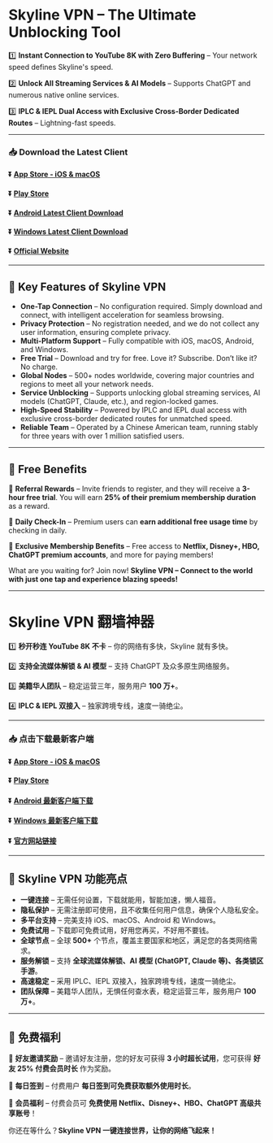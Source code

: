# Skyline VPN – The Ultimate Unblocking Tool  

1️⃣ **Instant Connection to YouTube 8K with Zero Buffering** – Your network speed defines Skyline's speed.  

2️⃣ **Unlock All Streaming Services & AI Models** – Supports ChatGPT and numerous native online services.  

3️⃣ **IPLC & IEPL Dual Access with Exclusive Cross-Border Dedicated Routes** – Lightning-fast speeds.  

---

### 📥 Download the Latest Client  

#### :arrow_double_down: [App Store - iOS & macOS](https://apps.apple.com/app/id6737793719)
#### :arrow_double_down: [Play Store](https://play.google.com/store/apps/details?id=com.cyberverse.skyline)  
#### :arrow_double_down: [Android Latest Client Download](https://download.skylinevpn.app/android/skyline-latest.apk)  
#### :arrow_double_down: [Windows Latest Client Download](https://download.skylinevpn.app/windows/skyline-latest.zip)  
#### :arrow_double_down: [Official Website](https://www.skylinevpn.com)  

---

## 🌟 Key Features of Skyline VPN  

- **One-Tap Connection** – No configuration required. Simply download and connect, with intelligent acceleration for seamless browsing.  
- **Privacy Protection** – No registration needed, and we do not collect any user information, ensuring complete privacy.  
- **Multi-Platform Support** – Fully compatible with iOS, macOS, Android, and Windows.  
- **Free Trial** – Download and try for free. Love it? Subscribe. Don’t like it? No charge.  
- **Global Nodes** – 500+ nodes worldwide, covering major countries and regions to meet all your network needs.  
- **Service Unblocking** – Supports unlocking global streaming services, AI models (ChatGPT, Claude, etc.), and region-locked games.  
- **High-Speed Stability** – Powered by IPLC and IEPL dual access with exclusive cross-border dedicated routes for unmatched speed.  
- **Reliable Team** – Operated by a Chinese American team, running stably for three years with over 1 million satisfied users.  

---

## 🎁 Free Benefits  

🎁 **Referral Rewards** – Invite friends to register, and they will receive a **3-hour free trial**. You will earn **25% of their premium membership duration** as a reward.  

🎁 **Daily Check-In** – Premium users can **earn additional free usage time** by checking in daily.  

🎁 **Exclusive Membership Benefits** – Free access to **Netflix, Disney+, HBO, ChatGPT premium accounts**, and more for paying members!  

What are you waiting for? Join now! **Skyline VPN – Connect to the world with just one tap and experience blazing speeds!**  

---

# Skyline VPN 翻墙神器  

1️⃣ **秒开秒连 YouTube 8K 不卡** – 你的网络有多快，Skyline 就有多快。  

2️⃣ **支持全流媒体解锁 & AI 模型** – 支持 ChatGPT 及众多原生网络服务。  

3️⃣ **美籍华人团队** – 稳定运营三年，服务用户 **100 万+**。  

4️⃣ **IPLC & IEPL 双接入** – 独家跨境专线，速度一骑绝尘。  

---

### 📥 点击下载最新客户端  

#### :arrow_double_down: [App Store - iOS & macOS](https://apps.apple.com/app/id6737793719)
#### :arrow_double_down: [Play Store](https://play.google.com/store/apps/details?id=com.cyberverse.skyline)  
#### :arrow_double_down: [Android 最新客户端下载](https://download.skylinevpn.app/android/skyline-latest.apk)  
#### :arrow_double_down: [Windows 最新客户端下载](https://download.skylinevpn.app/windows/skyline-latest.zip)  
#### :arrow_double_down: [官方网站链接](https://www.skylinevpn.com)  

---

## 🌟 Skyline VPN 功能亮点  

- **一键连接** – 无需任何设置，下载就能用，智能加速，懒人福音。  
- **隐私保护** – 无需注册即可使用，且不收集任何用户信息，确保个人隐私安全。  
- **多平台支持** – 完美支持 iOS、macOS、Android 和 Windows。  
- **免费试用** – 下载即可免费试用，好用您再买，不好用不要钱。  
- **全球节点** – 全球 **500+** 个节点，覆盖主要国家和地区，满足您的各类网络需求。  
- **服务解锁** – 支持 **全球流媒体解锁、AI 模型 (ChatGPT, Claude 等)、各类锁区手游**。  
- **高速稳定** – 采用 IPLC、IEPL 双接入，独家跨境专线，速度一骑绝尘。  
- **团队保障** – 美籍华人团队，无惧任何查水表，稳定运营三年，服务用户 **100 万+**。  

---

## 🎁 免费福利  

🎁 **好友邀请奖励** – 邀请好友注册，您的好友可获得 **3 小时超长试用**，您可获得 **好友 25% 付费会员时长** 作为奖励。  

🎁 **每日签到** – 付费用户 **每日签到可免费获取额外使用时长**。  

🎁 **会员福利** – 付费会员可 **免费使用 Netflix、Disney+、HBO、ChatGPT 高级共享账号**！  

你还在等什么？**Skyline VPN 一键连接世界，让你的网络飞起来！**
